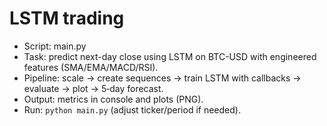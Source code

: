 # LSTM trading

- Script: main.py
- Task: predict next-day close using LSTM on BTC-USD with engineered features (SMA/EMA/MACD/RSI).
- Pipeline: scale -> create sequences -> train LSTM with callbacks -> evaluate -> plot -> 5‑day forecast.
- Output: metrics in console and plots (PNG).
- Run: `python main.py` (adjust ticker/period if needed).
